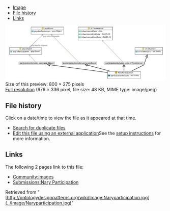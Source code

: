 * [Image](../Image/Naryparticipation.jpg#file)
* [File history](../Image/Naryparticipation.jpg#filehistory)
* [Links](../Image/Naryparticipation.jpg#filelinks)

[![Image:Naryparticipation.jpg](../images/thumb/e/e2/Naryparticipation.jpg/800px-Naryparticipation.jpg)](../images/e/e2/Naryparticipation.jpg)  
Size of this preview: 800 × 275 pixels  
[Full resolution](../images/e/e2/Naryparticipation.jpg)‎ (976 × 336 pixel, file size: 48 KB, MIME type: image/jpeg)

## File history

Click on a date/time to view the file as it appeared at that time.



  
* [Search for duplicate files](http://ontologydesignpatterns.org/wiki/Special:FileDuplicateSearch/Naryparticipation.jpg "Special:FileDuplicateSearch/Naryparticipation.jpg")
* [Edit this file using an external application](http://ontologydesignpatterns.org/wiki/index.php?title=Image:Naryparticipation.jpg&action=edit&externaledit=true&mode=file "Image:Naryparticipation.jpg")See the [setup instructions](http://www.mediawiki.org/wiki/Manual:External_editors "http://www.mediawiki.org/wiki/Manual:External_editors") for more information.

## Links



The following 2 pages link to this file:


* [Community:Images](../Community/Images "Community:Images")
* [Submissions:Nary Participation](../Submissions/Nary_Participation "Submissions:Nary Participation")


Retrieved from "[http://ontologydesignpatterns.org/wiki/Image:Naryparticipation.jpg](../Image/Naryparticipation.jpg)"
